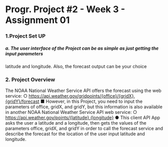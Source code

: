 # Progr. Project #2 - Week 3 - Assignment 01

### 1.Project Set UP
##### a. The user interface of the Project can be as simple as  just getting the input parameters
latitude and longitude. Also, the forecast output can be your choice

### 2. Project Overview
The NOAA National Weather Service API offers the forecast using the web
service:
○ https://api.weather.gov/gridpoints/{office}/{gridX},{gridY}/forecast
■  However, in this Project, you need to input the parameters of office, gridX,
and gridY, but this information is also available in another NOAA National
Weather Service API web service:
○ https://api.weather.gov/points/{latitude},{longitude}
● This client API App  asks the user a latitude and a longitude, then gets the values of the parameters office, gridX, and gridY in order to call the
forecast service and describe the forecast for the location of the user input
latitude and longitude.



